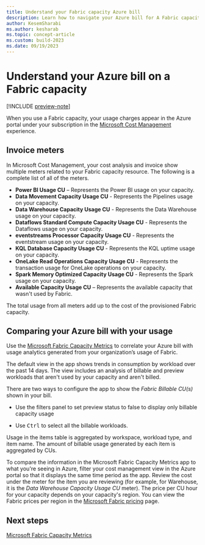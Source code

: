 ```yaml
---
title: Understand your Fabric capacity Azure bill
description: Learn how to navigate your Azure bill for A Fabric capacity.
author: KesemSharabi
ms.author: kesharab
ms.topic: concept-article
ms.custom: build-2023
ms.date: 09/19/2023
---
```


# Understand your Azure bill on a Fabric capacity

[!INCLUDE [preview-note](../includes/preview-note.md)]

When you use a Fabric capacity, your usage charges appear in the Azure portal under your subscription in the [Microsoft Cost Management](/azure/cost-management-billing/cost-management-billing-overview) experience.

## Invoice meters

In Microsoft Cost Management, your cost analysis and invoice show multiple meters related to your Fabric capacity resource. The following is a complete list of all of the meters.

* **Power BI  Usage CU** – Represents the Power BI usage on your capacity.
* **Data Movement Capacity Usage CU** - Represents the Pipelines usage on your capacity.
* **Data Warehouse Capacity Usage CU** - Represents the Data Warehouse usage on your capacity.
* **Dataflows Standard Compute Capacity Usage CU** - Represents the Dataflows usage on your capacity.
* **eventstreams Processor Capacity Usage CU** - Represents the eventstream usage on your capacity.
* **KQL Database Capacity Usage CU** - Represents the KQL uptime usage on your capacity.
* **OneLake Read Operations Capacity Usage CU** - Represents the transaction usage for OneLake operations on your capacity.
* **Spark Memory Optimized Capacity Usage CU** - Represents the Spark usage on your capacity.
* **Available Capacity Usage CU** – Represents the available capacity that wasn't used by Fabric.

The total usage from all meters add up to the cost of the provisioned Fabric capacity.

## Comparing your Azure bill with your usage

Use the [Microsoft Fabric Capacity Metrics](metrics-app-compute-page.md) to correlate your Azure bill with usage analytics generated from your organization’s usage of Fabric.

The default view in the app shows trends in consumption by workload over the past 14 days. The view includes an analysis of billable and preview workloads that aren't used by your capacity and aren't billed.

There are two ways to configure the app to show the *Fabric Billable CU(s)* shown in your bill.

* Use the filters panel to set preview status to false to display only billable capacity usage

* Use <kbd>Ctrl</kbd> to select all the billable workloads.

Usage in the items table is aggregated by workspace, workload type, and item name. The amount of billable usage generated by each item is aggregated by CUs.

To compare the information in the Microsoft Fabric Capacity Metrics app to what you're seeing in Azure, filter your cost management view in the Azure portal so that it displays the same time period as the app. Review the cost under the meter for the item you are reviewing (for example, for Warehouse, it is the _Data Warehouse Capacity Usage CU_ meter). The price per CU hour for your capacity depends on your capacity's region. You can view the Fabric prices per region in the [Microsoft Fabric pricing](https://azure.microsoft.com/pricing/details/microsoft-fabric/) page.

## Next steps

[Microsoft Fabric Capacity Metrics](metrics-app-compute-page.md)
